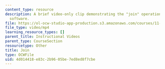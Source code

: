 ```yaml
---
content_type: resource
description: A brief video-only clip demonstrating the "join" operation in ArcGIS
  software.
file: https://ol-ocw-studio-app-production.s3.amazonaws.com/courses/11-205-introduction-to-spatial-analysis-fall-2019/4d014418e83c2b9605be7ed8ed8f7cbe_MIT11_205F19_join.mp4
file_type: video/mp4
learning_resource_types: []
parent_title: Instructional Videos
parent_type: CourseSection
resourcetype: Other
title: Join
type: OCWFile
uid: 4d014418-e83c-2b96-05be-7ed8ed8f7cbe
---
```

